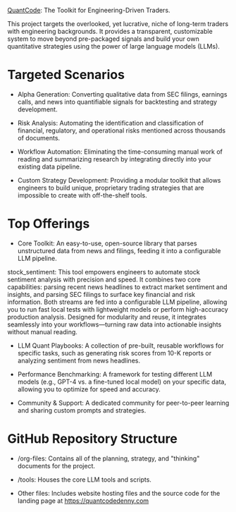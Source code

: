 [QuantCode](https://quantcodedenny.com): The Toolkit for Engineering-Driven Traders.

This project targets the overlooked, yet lucrative, niche of long-term traders with engineering backgrounds. It provides a transparent, customizable system to move beyond pre-packaged signals and build your own quantitative strategies using the power of large language models (LLMs).

# Targeted Scenarios
- Alpha Generation: Converting qualitative data from SEC filings, earnings calls, and news into quantifiable signals for backtesting and strategy development.

- Risk Analysis: Automating the identification and classification of financial, regulatory, and operational risks mentioned across thousands of documents.

- Workflow Automation: Eliminating the time-consuming manual work of reading and summarizing research by integrating directly into your existing data pipeline.

- Custom Strategy Development: Providing a modular toolkit that allows engineers to build unique, proprietary trading strategies that are impossible to create with off-the-shelf tools.

# Top Offerings
- Core Toolkit: An easy-to-use, open-source library that parses unstructured data from news and filings, feeding it into a configurable LLM pipeline.

stock_sentiment: This tool empowers engineers to automate stock sentiment analysis with precision and speed. It combines two core capabilities: parsing recent news headlines to extract market sentiment and insights, and parsing SEC filings to surface key financial and risk information. Both streams are fed into a configurable LLM pipeline, allowing you to run fast local tests with lightweight models or perform high-accuracy production analysis. Designed for modularity and reuse, it integrates seamlessly into your workflows—turning raw data into actionable insights without manual reading.

- LLM Quant Playbooks: A collection of pre-built, reusable workflows for specific tasks, such as generating risk scores from 10-K reports or analyzing sentiment from news headlines.

- Performance Benchmarking: A framework for testing different LLM models (e.g., GPT-4 vs. a fine-tuned local model) on your specific data, allowing you to optimize for speed and accuracy.

- Community & Support: A dedicated community for peer-to-peer learning and sharing custom prompts and strategies.

# GitHub Repository Structure
- /org-files: Contains all of the planning, strategy, and "thinking" documents for the project.

- /tools: Houses the core LLM tools and scripts.

- Other files: Includes website hosting files and the source code for the landing page at https://quantcodedenny.com

